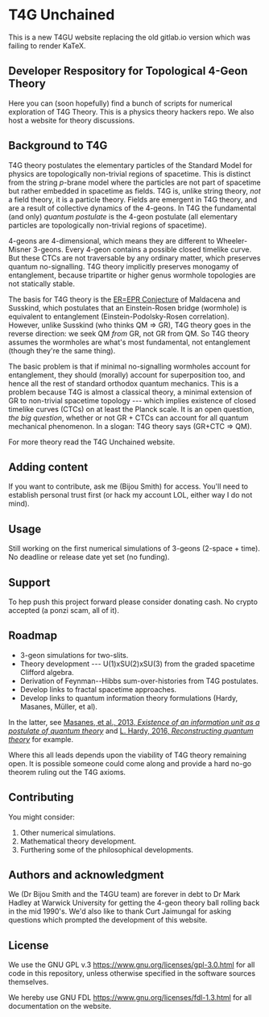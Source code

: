 # T4G Unchained

This is a new T4GU website replacing the old gitlab.io version which was failing 
to render KaTeX.

## Developer Respository for Topological 4-Geon Theory

Here you can (soon hopefully) find a bunch of scripts for numerical exploration 
of T4G Theory. 
This is a physics theory hackers repo. 
We also host a website for theory discussions.

## Background to T4G

T4G theory postulates the elementary particles of the Standard Model for 
physics are topologically non-trivial regions of spacetime. 
This is distinct from the string *p*-brane model where the particles are not 
part of spacetime but rather embedded in spacetime as fields. 
T4G is, unlike string theory, *not* a field theory, it is a particle theory. 
Fields are emergent in T4G theory, and are a result of collective dynamics of 
the 4-geons. In T4G the fundamental (and only) *quantum postulate* is the 4-geon 
postulate (all elementary particles are topologically non-trivial regions of 
spacetime).

4-geons are 4-dimensional, which means they are different to Wheeler-Misner 
3-geons. Every 4-geon contains a possible closed timelike curve. 
But these CTCs are not traversable by any ordinary matter, which preserves 
quantum no-signalling. T4G theory implicitly preserves monogamy of entanglement, 
because tripartite or higher genus wormhole topologies are not statically stable.

The basis for T4G theory is the 
[ER=EPR Conjecture](https://arxiv.org/pdf/1412.8483) of Maldacena and Susskind, 
which postulates that an Einstein-Rosen bridge (wormhole) is equivalent to 
entanglement (Einstein-Podolsky-Rosen correlation).
However, unlike Susskind (who thinks QM => GR), T4G theory goes in the reverse 
direction: 
we seek QM *from* GR, not GR from QM. 
So T4G theory assumes the wormholes are what's most fundamental, not 
entanglement (though they're the same thing).

The basic problem is that if minimal no-signalling wormholes account for 
entanglement, they should (morally) account for superposition too, and hence all 
the rest of standard orthodox quantum mechanics. 
This is a problem because T4G is almost a classical theory, a minimal extension 
of GR to non-trivial spacetime topology --- which implies existence of closed 
timelike curves (CTCs) on at least the Planck scale.
It is an open question, *the big question*, whether or not GR + CTCs can account 
for all quantum mechanical phenomenon. 
In a slogan: T4G theory says (GR+CTC => QM).

For more theory read the T4G Unchained website.

## Adding content

If you want to contribute, ask me (Bijou Smith) for access. 
You'll need to establish personal trust first (or hack my account LOL, either 
way I do not mind).

## Usage

Still working on the first numerical simulations of 3-geons (2-space + time). No 
deadline or release date yet set (no funding).

## Support
To hep push this project forward please consider donating cash. No crypto 
accepted (a ponzi scam, all of it).

## Roadmap

* 3-geon simulations for two-slits.
* Theory development --- U(1)xSU(2)xSU(3) from the graded spacetime Clifford algebra.
* Derivation of Feynman--Hibbs sum-over-histories from T4G postulates.
* Develop links to fractal spacetime approaches.
* Develop links to quantum information theory formulations (Hardy, Masanes, Müller, et al).

In the latter, see [Masanes, et al., 2013, *Existence of an information unit as a postulate of quantum theory*](https://www.pnas.org/doi/full/10.1073/pnas.1304884110) and [L. Hardy, 2016,  *Reconstructing quantum theory*](https://arxiv.org/pdf/1303.1538) for example.

Where this all leads depends upon the viability of T4G theory remaining open.
It is possible someone could come along and provide a hard no-go theorem ruling out the T4G axioms. 

## Contributing

You might consider:

1. Other numerical simulations.
2. Mathematical theory development.
3. Furthering some of the philosophical developments.

## Authors and acknowledgment

We (Dr Bijou Smith and the T4GU team) are forever in debt to Dr Mark Hadley at Warwick University for getting the 4-geon theory ball rolling back in the mid 1990's. 
We'd also like to thank Curt Jaimungal for asking questions which prompted the 
development of this website.

## License

We use the GNU GPL v.3 <https://www.gnu.org/licenses/gpl-3.0.html> for all code 
in this repository, unless otherwise specified in the software sources 
themselves.  

We hereby use GNU FDL <https://www.gnu.org/licenses/fdl-1.3.html> for all 
documentation on the website.
